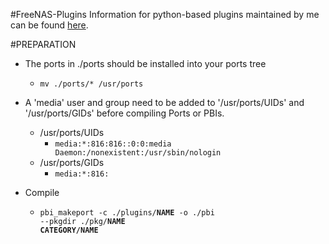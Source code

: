 #FreeNAS-Plugins
Information for python-based plugins maintained by me can be found [here](http://forums.freenas.org/threads/freenas-9-plugins-sab-sb-cp-hp-maraschino-htpc-mylar-ll-gamez.16200/).


#PREPARATION
* The ports in ./ports should be installed into your ports tree
    - <code>mv ./ports/* /usr/ports</code>

* A 'media' user and group need to be added to '/usr/ports/UIDs' and '/usr/ports/GIDs' before compiling Ports or PBIs.
    - /usr/ports/UIDs
        - <code>media:*:816:816::0:0:media Daemon:/nonexistent:/usr/sbin/nologin</code>
    - /usr/ports/GIDs
        - <code>media:*:816:</code>

* Compile
    - <code>pbi_makeport -c ./plugins/**NAME** -o ./pbi --pkgdir ./pkg/**NAME** **CATEGORY/NAME**</code>
